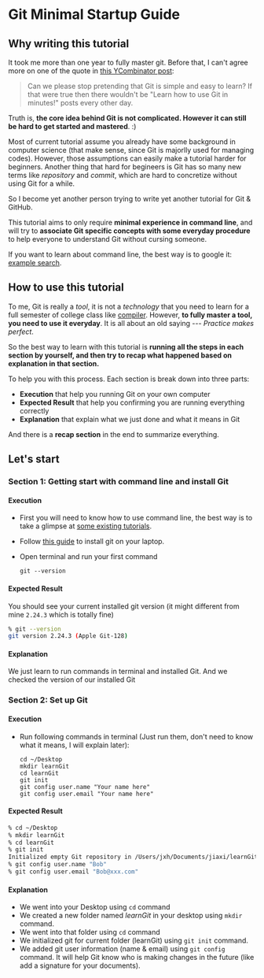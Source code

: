 # Git Minimal Startup Guide

## Why writing this tutorial

It took me more than one year to fully master git. Before that, I can't agree more on one of the quote in [this YCombinator post](https://news.ycombinator.com/item?id=4200492):

> Can we please stop pretending that Git is simple and easy to learn? If that were true then there wouldn't be "Learn how to use Git in <X> minutes!" posts every other day.

Truth is, **the core idea behind Git is not complicated. However it can still be hard to get started and mastered**. :) 

Most of current tutorial assume you already have some background in computer science (that make sense, since Git is majorlly used for managing codes). However, those assumptions can easily make a tutorial harder for beginners. Another thing that hard for begineers is Git has so many new terms like *repository* and *commit*, which are hard to concretize without using Git for a while.

So I become yet another person trying to write yet another tutorial for Git & GitHub.

This tutorial aims to only require **minimal experience in command line**, and will try to **associate Git specific concepts with some everyday procedure** to help everyone to understand Git without cursing someone.

If you want to learn about command line, the best way is to google it: [example search](https://www.google.com/search?ei=8SBxX8PGAou8sAX084uoDw&q=learning+command+line&oq=learning+command+line&gs_lcp=CgZwc3ktYWIQAzIECAAQQzICCAAyAggAMgIIADICCAAyBggAEBYQHjIGCAAQFhAeMgYIABAWEB4yBggAEBYQHjIGCAAQFhAeOgQIABBHUPEOWPEOYI8QaABwA3gAgAFyiAFykgEDMC4xmAEAoAEBqgEHZ3dzLXdpesgBCMABAQ&sclient=psy-ab&ved=0ahUKEwiDg5inv4rsAhULHqwKHfT5AvUQ4dUDCA0&uact=5).

## How to use this tutorial

To me, Git is really a *tool*, it is not a *technology* that you need to learn for a full semester of college class like [compiler](https://en.wikipedia.org/wiki/Compiler). However, **to fully master a tool, you need to use it everyday**. It is all about an old saying --- *Practice makes perfect*.

So the best way to learn with this tutorial is **running all the steps in each section by yourself, and then try to recap what happened based on explanation in that section.**

To help you with this process. Each section is break down into three parts:
* **Execution** that help you running Git on your own computer
* **Expected Result** that help you confirming you are running everything correctly
* **Explanation** that explain what we just done and what it means in Git

And there is a **recap section**  in the end to summarize everything.


## Let's start

### Section 1: Getting start with command line and install Git

#### Execution

* First you will need to know how to use command line, the best way is to take a glimpse at [some existing tutorials](https://www.google.com/search?ei=8SBxX8PGAou8sAX084uoDw&q=learning+command+line&oq=learning+command+line&gs_lcp=CgZwc3ktYWIQAzIECAAQQzICCAAyAggAMgIIADICCAAyBggAEBYQHjIGCAAQFhAeMgYIABAWEB4yBggAEBYQHjIGCAAQFhAeOgQIABBHUPEOWPEOYI8QaABwA3gAgAFyiAFykgEDMC4xmAEAoAEBqgEHZ3dzLXdpesgBCMABAQ&sclient=psy-ab&ved=0ahUKEwiDg5inv4rsAhULHqwKHfT5AvUQ4dUDCA0&uact=5).

* Follow [this guide](https://git-scm.com/book/en/v2/Getting-Started-Installing-Git) to install git on your laptop.

* Open terminal and run your first command
    ```
    git --version
    ```

#### Expected Result
You should see your current installed git version (it might different from mine `2.24.3` which is totally fine)
``` bash
% git --version
git version 2.24.3 (Apple Git-128)
```

#### Explanation
We just learn to run commands in terminal and installed Git. And we checked the version of our installed Git


### Section 2: Set up Git

#### Execution

* Run following commands in terminal (Just run them, don't need to know what it means, I will explain later):
    ``` 
    cd ~/Desktop
    mkdir learnGit
    cd learnGit
    git init
    git config user.name "Your name here"
    git config user.email "Your name here"
    ```

#### Expected Result
``` bash
% cd ~/Desktop
% mkdir learnGit
% cd learnGit
% git init
Initialized empty Git repository in /Users/jxh/Documents/jiaxi/learnGit/.git/
% git config user.name "Bob"
% git config user.email "Bob@xxx.com"
```

#### Explanation
  * We went into your Desktop using `cd` command
  * We created a new folder named *learnGit* in your desktop using `mkdir` command.
  * We went into that folder using `cd` command
  * We initialized git for current folder (learnGit) using `git init` command.
  * We added git user information (name & email) using `git config` command. It will help Git know who is making changes in the future (like add a signature for your documents).

